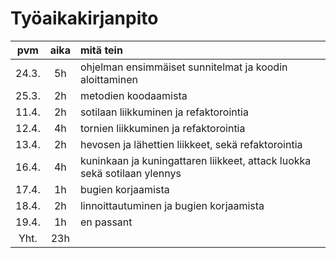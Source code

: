 # Työaikakirjanpito

| pvm  | aika        | mitä tein |
| :---:| :---------: | :-------- |
| 24.3.| 5h  | ohjelman ensimmäiset sunnitelmat ja koodin aloittaminen |
| 25.3.| 2h  | metodien koodaamista |
| 11.4.| 2h  | sotilaan liikkuminen ja refaktorointia |
| 12.4.| 4h  | tornien liikkuminen ja refaktorointia |
| 13.4.| 2h  | hevosen ja lähettien liikkeet, sekä refaktorointia |
| 16.4.| 4h  | kuninkaan ja kuningattaren liikkeet, attack luokka sekä sotilaan ylennys |
| 17.4.| 1h  | bugien korjaamista |
| 18.4.| 2h  | linnoittautuminen ja bugien korjaamista |
| 19.4.| 1h  | en passant |
| Yht. | 23h  |
